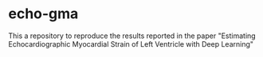 # echo-gma
This a repository to reproduce the results reported in the paper "Estimating Echocardiographic Myocardial Strain of Left Ventricle with Deep Learning" 

